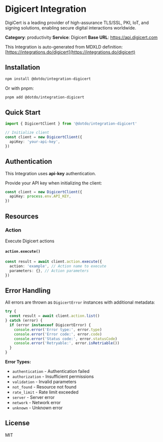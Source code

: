 # Digicert Integration

DigiCert is a leading provider of high-assurance TLS/SSL, PKI, IoT, and signing solutions, enabling secure digital interactions worldwide.

**Category**: productivity
**Service**: Digicert
**Base URL**: https://api.digicert.com

This Integration is auto-generated from MDXLD definition: [https://integrations.do/digicert](https://integrations.do/digicert)

## Installation

```bash
npm install @dotdo/integration-digicert
```

Or with pnpm:

```bash
pnpm add @dotdo/integration-digicert
```

## Quick Start

```typescript
import { DigicertClient } from '@dotdo/integration-digicert'

// Initialize client
const client = new DigicertClient({
  apiKey: 'your-api-key',
})
```

## Authentication

This Integration uses **api-key** authentication.

Provide your API key when initializing the client:

```typescript
const client = new DigicertClient({
  apiKey: process.env.API_KEY,
})
```

## Resources

### Action

Execute Digicert actions

#### `action.execute()`

```typescript
const result = await client.action.execute({
  action: 'example', // Action name to execute
  parameters: {}, // Action parameters
})
```

## Error Handling

All errors are thrown as `DigicertError` instances with additional metadata:

```typescript
try {
  const result = await client.action.list()
} catch (error) {
  if (error instanceof DigicertError) {
    console.error('Error type:', error.type)
    console.error('Error code:', error.code)
    console.error('Status code:', error.statusCode)
    console.error('Retryable:', error.isRetriable())
  }
}
```

**Error Types:**

- `authentication` - Authentication failed
- `authorization` - Insufficient permissions
- `validation` - Invalid parameters
- `not_found` - Resource not found
- `rate_limit` - Rate limit exceeded
- `server` - Server error
- `network` - Network error
- `unknown` - Unknown error

## License

MIT

